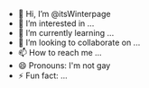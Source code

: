- 👋 Hi, I’m @itsWinterpage
- 👀 I’m interested in ...
- 🌱 I’m currently learning ...
- 💞️ I’m looking to collaborate on ...
- 📫 How to reach me ...
- 😄 Pronouns: I'm not gay
- ⚡ Fun fact: ...

<!---
itsWinterpage/itsWinterpage is a ✨ special ✨ repository because its `README.md` (this file) appears on your GitHub profile.
You can click the Preview link to take a look at your changes.
--->
